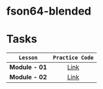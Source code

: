 # fson64-blended

# Tasks

|    `Lesson`     |                               `Practice Code`                               |
| :-------------: | :-------------------------------------------------------------------------: |
| **Module - 01** | [Link](https://github.com/pavlo-sheremet-dev/fson64-blended/tree/module-01) |
| **Module - 02** | [Link](https://github.com/pavlo-sheremet-dev/fson64-blended/tree/module-02) |
